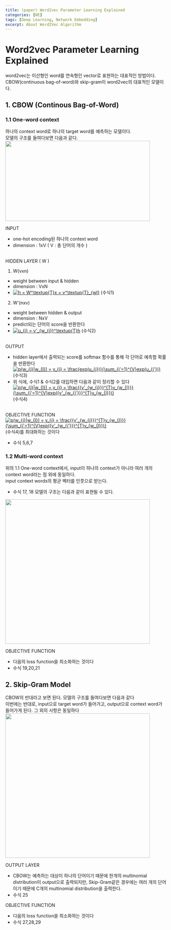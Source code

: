 ```yaml
---
title: (paper) Word2vec Parameter Learning Explained
categories: [NE]
tags: [Deep Learning, Network Embedding]
excerpt: About Word2Vec Algorithm
---
```


# Word2vec Parameter Learning Explained

<script src="https://cdn.mathjax.org/mathjax/latest/MathJax.js?config=TeX-AMS-MML_HTMLorMML" type="text/javascript"></script>

word2vec는 이산형인 word를 연속형인 vector로 표현하는 대표적인 방법이다. <br />
CBOW(continuous bag-of-word)와 skip-gram이 word2vec의 대표적인 모델이다. <br />

## 1. CBOW (Continous Bag-of-Word)
### 1.1 One-word context
하나의 context word로 하나의 target word를 예측하는 모델이다.<br />
모델의 구조를 들여다보면 다음과 같다.<br />
<img src="http://images2015.cnblogs.com/blog/464052/201605/464052-20160510143230327-1799851943.png" width="450" height="250" />

INPUT 
- one-hot encoding된 하나의 context word
- dimension : 1xV ( V : 총 단어의 개수 ) <br /> <br />

HIDDEN LAYER ( W )
1) W(vxn)
- weight between input & hidden
- dimension : VxN
- <a href="https://www.codecogs.com/eqnedit.php?latex=h&space;=&space;W^\textup{T}x&space;=&space;v^\textup{T}_{wI}" target="_blank"><img src="https://latex.codecogs.com/gif.latex?h&space;=&space;W^\textup{T}x&space;=&space;v^\textup{T}_{wI}" title="h = W^\textup{T}x = v^\textup{T}_{wI}" /></a> (수식1)  

2) W'(nxv)
- weight between hidden & output
- dimension : NxV
- predict되는 단어의 score을 반환한다
- <a href="https://www.codecogs.com/eqnedit.php?latex=u_{j}&space;=&space;v'_{w_{j}}^\textup{T}h" target="_blank"><img src="https://latex.codecogs.com/gif.latex?u_{j}&space;=&space;v'_{w_{j}}^\textup{T}h" title="u_{j} = v'_{w_{j}}^\textup{T}h" /></a> (수식2)  <br /> <br />

OUTPUT
- hidden layer에서 출력되는 score를 softmax 함수를 통해 각 단어로 예측할 확률을 반환한다 <br />
<a href="https://www.codecogs.com/eqnedit.php?latex=p(w_{j}|w_{I})&space;=&space;y_{j}&space;=&space;\frac{exp(u_{j})}{\sum_{j'=1}^{V}exp(u_{j'})}" target="_blank"><img src="https://latex.codecogs.com/gif.latex?p(w_{j}|w_{I})&space;=&space;y_{j}&space;=&space;\frac{exp(u_{j})}{\sum_{j'=1}^{V}exp(u_{j'})}" title="p(w_{j}|w_{I}) = y_{j} = \frac{exp(u_{j})}{\sum_{j'=1}^{V}exp(u_{j'})}" /></a> (수식3) <br /> 
- 위 식에, 수식1 & 수식2를 대입하면 다음과 같이 정리할 수 있다 <br />
<a href="https://www.codecogs.com/eqnedit.php?latex=p(w_{j}|w_{I})&space;=&space;y_{j}&space;=&space;\frac{{v'_{w_{j}}}^{T}v_{w_{I}}}{\sum_{j'=1}^{V}exp({v'_{w_{j'}}}^{T}v_{w_{I}})}" target="_blank"><img src="https://latex.codecogs.com/gif.latex?p(w_{j}|w_{I})&space;=&space;y_{j}&space;=&space;\frac{{v'_{w_{j}}}^{T}v_{w_{I}}}{\sum_{j'=1}^{V}exp({v'_{w_{j'}}}^{T}v_{w_{I}})}" title="p(w_{j}|w_{I}) = y_{j} = \frac{{v'_{w_{j}}}^{T}v_{w_{I}}}{\sum_{j'=1}^{V}exp({v'_{w_{j'}}}^{T}v_{w_{I}})}" /></a> (수식4) <br />  <br />

OBJECTIVE FUNCTION <br />
<a href="https://www.codecogs.com/eqnedit.php?latex=p(w_{j}|w_{I})&space;=&space;y_{j}&space;=&space;\frac{{v'_{w_{j}}}^{T}v_{w_{I}}}{\sum_{j'=1}^{V}exp({v'_{w_{j'}}}^{T}v_{w_{I}})}" target="_blank"><img src="https://latex.codecogs.com/gif.latex?p(w_{j}|w_{I})&space;=&space;y_{j}&space;=&space;\frac{{v'_{w_{j}}}^{T}v_{w_{I}}}{\sum_{j'=1}^{V}exp({v'_{w_{j'}}}^{T}v_{w_{I}})}" title="p(w_{j}|w_{I}) = y_{j} = \frac{{v'_{w_{j}}}^{T}v_{w_{I}}}{\sum_{j'=1}^{V}exp({v'_{w_{j'}}}^{T}v_{w_{I}})}" /></a> (수식4)를 최대화하는 것이다 <br /> 


- 수식 5,6,7

### 1.2 Multi-word context
위의 1.1 One-word context에서, input이 하나의 context가 아니라 여러 개의 context word라는 점 외에 동일하다.<br />
input context words의 평균 벡터를 인풋으로 받는다.<br />
- 수식 17, 18
모델의 구조는 다음과 같이 표현될 수 있다.<br />
<img src="https://static.packt-cdn.com/products/9781786465825/graphics/B05525_03_05.jpg" width="450" height="450" />

OBJECTIVE FUNCTION
- 다음의 loss function을 최소화하는 것이다
- 수식 19,20,21

## 2. Skip-Gram Model
CBOW의 반대라고 보면 된다. 모델의 구조를 들여다보면 다음과 같다<br />
이번에는 반대로, input으로 target word가 들어가고, output으로 context word가 들어가게 된다. 그 외의 사항은 동일하다 <br />
<img src="http://www.claudiobellei.com/2018/01/06/backprop-word2vec/Skipgram.png" width="450" height="450" />

OUTPUT LAYER
- CBOW는 예측하는 대상이 하나의 단어이기 때문에 한개의 multinomial distribution이 output으로 출력되지만, Skip-Gram같은 경우에는 여러 개의 단어이기 때문에 C개의 multinomial distribution을 출력한다.
- 수식 25

OBJECTIVE FUNCTION
- 다음의 loss function을 최소화하는 것이다
- 수식 27,28,29
